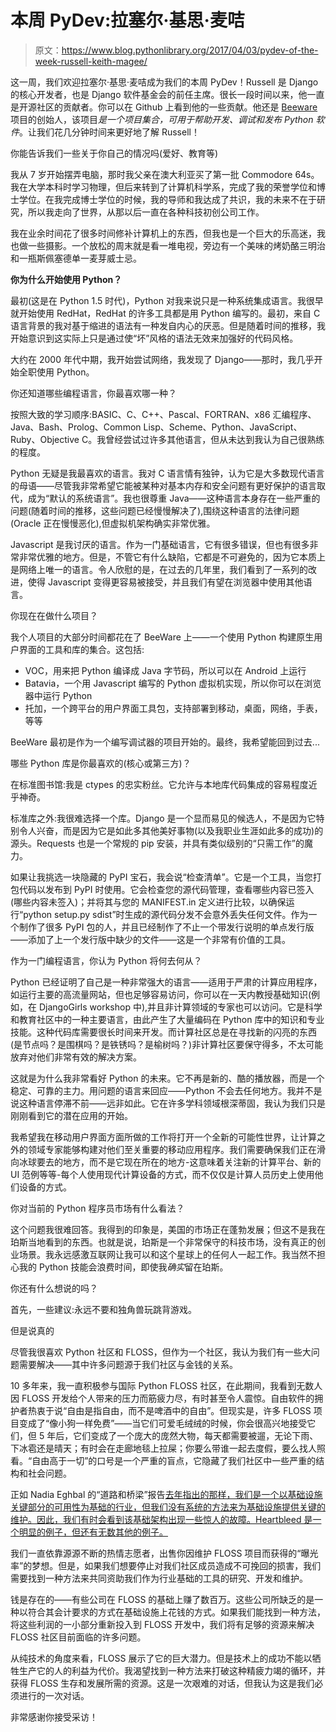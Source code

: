 # 本周 PyDev:拉塞尔·基思·麦咭

> 原文：<https://www.blog.pythonlibrary.org/2017/04/03/pydev-of-the-week-russell-keith-magee/>

这一周，我们欢迎拉塞尔·基思·麦咭成为我们的本周 PyDev！Russell 是 Django 的核心开发者，也是 Django 软件基金会的前任主席。很长一段时间以来，他一直是开源社区的贡献者。你可以在 Github 上看到他的一些贡献。他还是 [Beeware](http://pybee.org/) 项目的创始人，该项目*是一个项目集合，可用于帮助开发、调试和发布 Python 软件*。让我们花几分钟时间来更好地了解 Russell！

你能告诉我们一些关于你自己的情况吗(爱好、教育等)

我从 7 岁开始摆弄电脑，那时我父亲在澳大利亚买了第一批 Commodore 64s。我在大学本科时学习物理，但后来转到了计算机科学系，完成了我的荣誉学位和博士学位。在我完成博士学位的时候，我的导师和我达成了共识，我的未来不在于研究，所以我走向了世界，从那以后一直在各种科技初创公司工作。

我在业余时间花了很多时间修补计算机上的东西，但我也是一个巨大的乐高迷，我也做一些摄影。一个放松的周末就是看一堆电视，旁边有一个美味的烤奶酪三明治和一瓶斯佩塞德单一麦芽威士忌。

**你为什么开始使用 Python？**

最初(这是在 Python 1.5 时代)，Python 对我来说只是一种系统集成语言。我很早就开始使用 RedHat，RedHat 的许多工具都是用 Python 编写的。最初，来自 C 语言背景的我对基于缩进的语法有一种发自内心的厌恶。但是随着时间的推移，我开始意识到这实际上只是通过使“坏”风格的语法无效来加强好的代码风格。

大约在 2000 年代中期，我开始尝试网络，我发现了 Django——那时，我几乎开始全职使用 Python。

你还知道哪些编程语言，你最喜欢哪一种？

按照大致的学习顺序:BASIC、C、C++、Pascal、FORTRAN、x86 汇编程序、Java、Bash、Prolog、Common Lisp、Scheme、Python、JavaScript、Ruby、Objective C。我曾经尝试过许多其他语言，但从未达到我认为自己很熟练的程度。

Python 无疑是我最喜欢的语言。我对 C 语言情有独钟，认为它是大多数现代语言的母语——尽管我非常希望它能被某种对基本内存和安全问题有更好保护的语言取代，成为“默认的系统语言”。我也很尊重 Java——这种语言本身存在一些严重的问题(随着时间的推移，这些问题已经慢慢解决了),围绕这种语言的法律问题(Oracle 正在慢慢恶化),但虚拟机架构确实非常优雅。

Javascript 是我讨厌的语言。作为一门基础语言，它有很多错误，但也有很多非常非常优雅的地方。但是，不管它有什么缺陷，它都是不可避免的，因为它本质上是网络上唯一的语言。令人欣慰的是，在过去的几年里，我们看到了一系列的改进，使得 Javascript 变得更容易被接受，并且我们有望在浏览器中使用其他语言。

你现在在做什么项目？

我个人项目的大部分时间都花在了 BeeWare 上——一个使用 Python 构建原生用户界面的工具和库的集合。这包括:

*   VOC，用来把 Python 编译成 Java 字节码，所以可以在 Android 上运行
*   Batavia，一个用 Javascript 编写的 Python 虚拟机实现，所以你可以在浏览器中运行 Python
*   托加，一个跨平台的用户界面工具包，支持部署到移动，桌面，网络，手表，等等

BeeWare 最初是作为一个编写调试器的项目开始的。最终，我希望能回到过去...

哪些 Python 库是你最喜欢的(核心或第三方)？

在标准图书馆:我是 ctypes 的忠实粉丝。它允许与本地库代码集成的容易程度近乎神奇。

标准库之外:我很难选择一个库。Django 是一个显而易见的候选人，不是因为它特别令人兴奋，而是因为它是如此多其他美好事物(以及我职业生涯如此多的成功)的源头。Requests 也是一个常规的 pip 安装，并具有类似级别的“只需工作”的魔力。

如果让我挑选一块隐藏的 PyPI 宝石，我会说“检查清单”。它是一个工具，当您打包代码以发布到 PyPI 时使用。它会检查您的源代码管理，查看哪些内容已签入(哪些内容未签入)；并将其与您的 MANIFEST.in 定义进行比较，以确保运行“python setup.py sdist”时生成的源代码分发不会意外丢失任何文件。作为一个制作了很多 PyPI 包的人，并且已经制作了不止一个带发行说明的单点发行版——添加了上一个发行版中缺少的文件——这是一个非常有价值的工具。

作为一门编程语言，你认为 Python 将何去何从？

Python 已经证明了自己是一种非常强大的语言——适用于严肃的计算应用程序，如运行主要的高流量网站，但也足够容易访问，你可以在一天内教授基础知识(例如，在 DjangoGirls workshop 中),并且非计算领域的专家也可以访问。它是科学和教育社区中的一种主要语言，由此产生了大量编码在 Python 库中的知识和专业技能。这种代码库需要很长时间来开发。而计算社区总是在寻找新的闪亮的东西(是节点吗？是围棋吗？是铁锈吗？是榆树吗？)非计算社区要保守得多，不太可能放弃对他们非常有效的解决方案。

这就是为什么我非常看好 Python 的未来。它不再是新的、酷的播放器，而是一个稳定、可靠的主力。用问题的语言来回应——Python 不会去任何地方。我并不是说这种语言停滞不前——远非如此。它在许多学科领域根深蒂固，我认为我们只是刚刚看到它的潜在应用的开始。

我希望我在移动用户界面方面所做的工作将打开一个全新的可能性世界，让计算之外的领域专家能够构建对他们至关重要的移动应用程序。我们需要确保我们正在滑向冰球要去的地方，而不是它现在所在的地方-这意味着关注新的计算平台、新的 UI 范例等等-每个人使用现代计算设备的方式，而不仅仅是计算人员历史上使用他们设备的方式。

你对当前的 Python 程序员市场有什么看法？

这个问题我很难回答。我得到的印象是，美国的市场正在蓬勃发展；但这不是我在珀斯当地看到的东西。也就是说，珀斯是一个非常保守的科技市场，没有真正的创业场景。我永远感激互联网让我可以和这个星球上的任何人一起工作。我当然不担心我的 Python 技能会浪费时间，即使我*确实*留在珀斯。

你还有什么想说的吗？

首先，一些建议:永远不要和独角兽玩跳背游戏。

但是说真的

尽管我很喜欢 Python 社区和 FLOSS，但作为一个社区，我认为我们有一些大问题需要解决——其中许多问题源于我们社区与金钱的关系。

10 多年来，我一直积极参与国际 Python FLOSS 社区，在此期间，我看到无数人因 FLOSS 开发给个人带来的压力而筋疲力尽，有时甚至令人震惊。自由软件的拥护者热衷于说“自由是指自由，而不是啤酒中的自由”。但现实是，许多 FLOSS 项目变成了“像小狗一样免费”——当它们可爱毛绒绒的时候，你会很高兴地接受它们，但 5 年后，它们变成了一个庞大的庞然大物，每天都需要被遛，无论下雨、下冰雹还是晴天；有时会在走廊地毯上拉屎；你要么带谁一起去度假，要么找人照看。“自由高于一切”的口号是一个严重的盲点，它隐藏了我们社区中一些严重的结构和社会问题。

正如 Nadia Eghbal 的“道路和桥梁”报告[去年指出的那样，我们是一个以基础设施关键部分的可用性为基础的行业，但我们没有系统的方法来为基础设施提供关键的维护。因此，我们有时会看到该基础架构出现一些惊人的故障。Heartbleed 是一个明显的例子，但还有无数其他的例子。](http://www.fordfoundation.org/library/reports-and-studies/roads-and-bridges-the-unseen-labor-behind-our-digital-infrastructure)

我们一直依靠源源不断的热情志愿者，出售你因维护 FLOSS 项目而获得的“曝光率”的梦想。但是，如果我们想要停止对我们社区成员造成不可挽回的损害，我们需要找到一种方法来共同资助我们作为行业基础的工具的研究、开发和维护。

钱是存在的——有些公司在 FLOSS 的基础上赚了数百万。这些公司所缺乏的是一种以符合其会计要求的方式在基础设施上花钱的方式。如果我们能找到一种方法，将这些利润的一小部分重新投入到 FLOSS 开发中，我们将有足够的资源来解决 FLOSS 社区目前面临的许多问题。

从纯技术的角度来看，FLOSS 展示了它的巨大潜力。但是技术上的成功不能以牺牲生产它的人的利益为代价。我渴望找到一种方法来打破这种精疲力竭的循环，并获得 FLOSS 生存和发展所需的资源。这是一次艰难的对话，但我认为这是我们必须进行的一次对话。

非常感谢你接受采访！